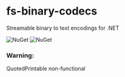 # fs-binary-codecs
Streamable binary to text encodings for .NET

![NuGet](https://img.shields.io/nuget/v/Fs.Binary.Codecs.svg?style=plastic)
![NuGet](https://img.shields.io/nuget/dt/Fs.Binary.Codecs.svg?style=plastic)

### Warning:
QuotedPrintable non-functional


